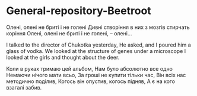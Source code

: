# General-repository-Beetroot

Олені, олені не бриті і не голені
Дивні створіння в них з мозгів стирчать коріння
Олені, олені не бриті і не голені, – олені...

I talked to the director of Chukotka yesterday,
He asked, and I poured him a glass of vodka.
We looked at the structure of genes under a microscope
I looked at the girls and thought about the deer.

Коли в руках тримаю цей альбом,
Нам було абсолютно все одно
Немаючи нічого мати всьо,
За гроші не купити тільки час,
Він всіх нас методично поділив,
Когось він опустив, когось підняв,
А є на кого взагалі забив.
